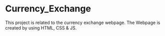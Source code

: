 # Currency_Exchange
This project is related to the currency exchange webpage.
The Webpage is created by using HTML, CSS & JS.
